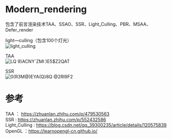 # Modern_rendering  

包含了前言渲染技术TAA、SSAO、SSR、Light_Culling、PBR、MSAA、Defer_render  

light—culling（包含100个灯光）  
![light_culling](https://user-images.githubusercontent.com/83110022/228443606-76fa4bdf-2eaf-4ab2-a826-3cb9df5f5521.png)  

TAA  
![LQ 9)ACNY`ZMI )E5$Z2QAT](https://user-images.githubusercontent.com/83110022/228444126-28121011-008e-4345-8717-537a139b6644.png)  

SSR  
![0(R3M@)EYA(Q}8Q @2RI9F2](https://user-images.githubusercontent.com/83110022/228444171-5d9641bf-5793-45f2-9378-da7c0938f1fb.png)  


# 参考  
TAA ： https://zhuanlan.zhihu.com/p/479530563  
SSR : https://zhuanlan.zhihu.com/p/552432586  
Light_Culling : https://blog.csdn.net/qq_39300235/article/details/120575839  
OpenGL ：https://learnopengl-cn.github.io/  

